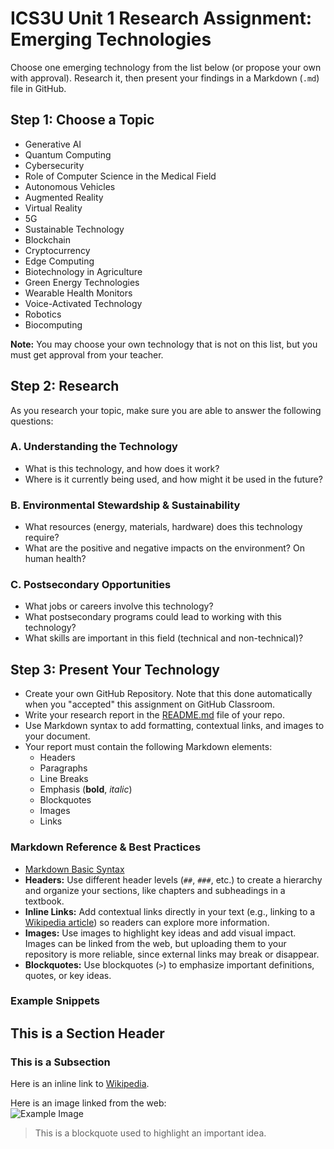 # ICS3U Unit 1 Research Assignment: Emerging Technologies

Choose one emerging technology from the list below (or propose your own with approval). Research it, then present your findings in a Markdown (`.md`) file in GitHub.

## Step 1: Choose a Topic
- Generative AI  
- Quantum Computing  
- Cybersecurity  
- Role of Computer Science in the Medical Field  
- Autonomous Vehicles  
- Augmented Reality  
- Virtual Reality  
- 5G  
- Sustainable Technology  
- Blockchain  
- Cryptocurrency  
- Edge Computing  
- Biotechnology in Agriculture  
- Green Energy Technologies  
- Wearable Health Monitors  
- Voice-Activated Technology  
- Robotics  
- Biocomputing  

**Note:** You may choose your own technology that is not on this list, but you must get approval from your teacher.

## Step 2: Research
As you research your topic, make sure you are able to answer the following questions:

### A. Understanding the Technology
- What is this technology, and how does it work?  
- Where is it currently being used, and how might it be used in the future?  

### B. Environmental Stewardship & Sustainability
- What resources (energy, materials, hardware) does this technology require?  
- What are the positive and negative impacts on the environment? On human health?  

### C. Postsecondary Opportunities
- What jobs or careers involve this technology?  
- What postsecondary programs could lead to working with this technology?  
- What skills are important in this field (technical and non-technical)?  

## Step 3: Present Your Technology
- Create your own GitHub Repository. Note that this done automatically when you "accepted" this assignment on GitHub Classroom.
- Write your research report in the [README.md](README.md) file of your repo.
- Use Markdown syntax to add formatting, contextual links, and images to your document.
- Your report must contain the following Markdown elements:
  - Headers
  - Paragraphs  
  - Line Breaks  
  - Emphasis (**bold**, *italic*)  
  - Blockquotes  
  - Images  
  - Links  

### Markdown Reference & Best Practices
- [Markdown Basic Syntax](https://www.markdownguide.org/basic-syntax/)
- **Headers:** Use different header levels (`##`, `###`, etc.) to create a hierarchy and organize your sections, like chapters and subheadings in a textbook.  
- **Inline Links:** Add contextual links directly in your text (e.g., linking to a [Wikipedia article](https://en.wikipedia.org/wiki/Main_Page)) so readers can explore more information.  
- **Images:** Use images to highlight key ideas and add visual impact. Images can be linked from the web, but uploading them to your repository is more reliable, since external links may break or disappear.  
- **Blockquotes:** Use blockquotes (`>`) to emphasize important definitions, quotes, or key ideas.  

### Example Snippets
## This is a Section Header
### This is a Subsection

Here is an inline link to [Wikipedia](https://en.wikipedia.org/wiki/Main_Page).

Here is an image linked from the web:  
![Example Image](https://upload.wikimedia.org/wikipedia/commons/thumb/4/48/Markdown-mark.svg/120px-Markdown-mark.svg.png)

> This is a blockquote used to highlight an important idea.
